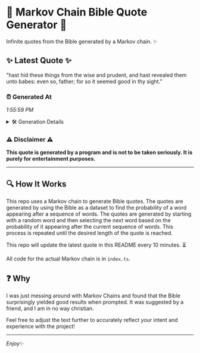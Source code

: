 # 📖 Markov Chain Bible Quote Generator 📖

Infinite quotes from the Bible generated by a Markov chain. ✨

## ✨ Latest Quote ✨
"hast hid these things from the wise and prudent, and hast revealed them unto babes: even so, father; for so it seemed good in thy sight."

### ⏰ Generated At
*1:55:59 PM*

<details>
    <summary>🛠️ Generation Details</summary>
    <p>
        <strong>🌱 Seed:</strong> hast<br>
        <strong>🔄 Iterations:</strong> 25<br>
        <strong>📜 Context History:</strong><br>[ hast ]: hid<br>[ hast, hid ]: these<br>[ hast, hid, these ]: things<br>[ hast, hid, these, things ]: from<br>[ hast, hid, these, things, from ]: the<br>[ hast, hid, these, things, from, the ]: wise<br>[ hid, these, things, from, the, wise ]: and<br>[ these, things, from, the, wise, and ]: prudent,<br>[ things, from, the, wise, and, prudent, ]: and<br>[ from, the, wise, and, prudent,, and ]: hast<br>[ the, wise, and, prudent,, and, hast ]: revealed<br>[ wise, and, prudent,, and, hast, revealed ]: them<br>[ and, prudent,, and, hast, revealed, them ]: unto<br>[ prudent,, and, hast, revealed, them, unto ]: babes:<br>[ and, hast, revealed, them, unto, babes: ]: even<br>[ hast, revealed, them, unto, babes:, even ]: so,<br>[ revealed, them, unto, babes:, even, so, ]: father;<br>[ them, unto, babes:, even, so,, father; ]: for<br>[ unto, babes:, even, so,, father;, for ]: so<br>[ babes:, even, so,, father;, for, so ]: it<br>[ even, so,, father;, for, so, it ]: seemed<br>[ so,, father;, for, so, it, seemed ]: good<br>[ father;, for, so, it, seemed, good ]: in<br>[ for, so, it, seemed, good, in ]: thy<br>[ so, it, seemed, good, in, thy ]: sight.<br>
    </p>
</details>

### ⚠️ Disclaimer ⚠️
**This quote is generated by a program and is not to be taken seriously. It is purely for entertainment purposes.**

---

## 🔍 How It Works

This repo uses a Markov chain to generate Bible quotes. The quotes are generated by using the Bible as a dataset to find the probability of a word appearing after a sequence of words. The quotes are generated by starting with a random word and then selecting the next word based on the probability of it appearing after the current sequence of words. This process is repeated until the desired length of the quote is reached.

This repo will update the latest quote in this README every 10 minutes. ⏳

All code for the actual Markov chain is in `index.ts`.

## ❓ Why

I was just messing around with Markov Chains and found that the Bible surprisingly yielded good results when prompted. 
It was suggested by a friend, and I am in no way christian.

Feel free to adjust the text further to accurately reflect your intent and experience with the project!

---

*Enjoy*✨
